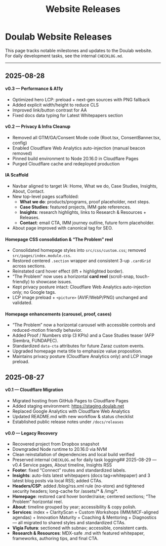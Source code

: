 ﻿---
id: releases
title: Website Releases
sidebar_label: Releases
description: Release notes and major updates to the Doulab website
---

# Doulab Website Releases

This page tracks notable milestones and updates to the Doulab website.  
For daily development tasks, see the internal `CHECKLOG.md`.

---

## 2025-08-28

#### v0.3 — Performance & A11y
- Optimized hero LCP: preload + next-gen sources with PNG fallback
- Added explicit width/height to reduce CLS
- Improved link/button contrast for AA
- Fixed docs data typing for Latest Whitepapers section

#### v0.2 — Privacy & Infra Cleanup
- Removed all GTM/GA/Consent Mode code (Root.tsx, ConsentBanner.tsx, config)
- Enabled Cloudflare Web Analytics auto-injection (manual beacon removed)
- Pinned build environment to Node 20.16.0 in Cloudflare Pages
- Purged Cloudflare cache and redeployed production

#### IA Scaffold
- Navbar aligned to target IA: Home, What we do, Case Studies, Insights, About, Contact.
- New top-level pages scaffolded:
  - **What we do**: products/programs, proof placeholder, next steps.
  - **Case Studies**: featured projects, IMM gate references.
  - **Insights**: research highlights, links to Research & Resources + Releases.
  - **Contact**: email CTA, IMM journey outline, future form placeholder.
- About page improved with canonical tag for SEO.

#### Homepage CSS consolidation & “The Problem” reel
- Consolidated homepage styles into `src/css/custom.css`; removed `src/pages/index.module.css`.
- Restored centered `.section` wrapper and consistent 3-up `.cardGrid` across sections.
- Reinstated card hover effect (lift + highlighted border).
- “The Problem” now uses a horizontal **card reel** (scroll-snap, touch-friendly) to showcase issues.
- Kept privacy posture intact: Cloudflare Web Analytics auto-injection only; no Google tags.
- LCP image preload + `<picture>` (AVIF/WebP/PNG) unchanged and validated.

#### Homepage enhancements (carousel, proof, cases)
- “The Problem” now a horizontal carousel with accessible controls and reduced-motion friendly behavior.
- Added Proof / Numbers strip (3 KPIs) and a Case Studies teaser (AFP Siembra, FUNDAPEC).
- Standardized `data-cta` attributes for future Zaraz custom events.
- Upgraded homepage meta title to emphasize value proposition.
- Maintains privacy posture (Cloudflare Analytics only) and LCP image preload.

## 2025-08-27

#### v0.1 — Cloudflare Migration
- Migrated hosting from GitHub Pages to Cloudflare Pages
- Added staging environment: https://staging.doulab.net
- Replaced Google Analytics with Cloudflare Web Analytics
- Updated README.md with new workflow & status checklist
- Established public release notes under `/docs/releases`

#### v0.0 — Legacy Recovery
- Recovered project from Dropbox snapshot
- Downgraded Node runtime to 20.16.0 via NVM
- Clean reinstallation of dependencies and local build verified
- Preserved internal `CHECKLOG.md` for daily task logging## 2025-08-29 — v0.4 Service pages, About timeline, Insights RSS
- **Footer**: fixed “Connect” routes and standardized labels.
- **Insights**: auto-lists latest whitepapers (docs tag=whitepaper) and 3 latest blog posts via local RSS; added CTAs.
- **Headers/CSP**: added /blog/rss.xml rule (no-store) and tightened security headers; long-cache for /assets/* & /img/*.
- **Homepage**: restored card hover border/raise; centered sections; “The Problem” horizontal reel.
- **About**: timeline grouped by year; accessibility & copy polish.
- **Services**: index + ClarityScan + Custom Workshops (IMM/MCF-aligned agendas) + Innovation Maturity + Coaching & Mentoring + Diagnostics — all migrated to shared styles and standardized CTAs.
- **Vigía Futura**: sectioned with subnav; accessible, consistent cards.
- **Research & Resources**: MDX-safe .md with featured whitepaper, frameworks, authoring tips, and final CTA.

